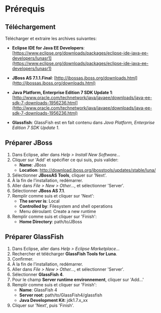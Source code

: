 Prérequis
=========

Téléchargement
--------------
Télécharger et extraire les archives suivantes:

- **Eclipse IDE for Java EE Developers**:
[https://www.eclipse.org/downloads/packages/eclipse-ide-java-ee-developers/lunasr1](https://www.eclipse.org/downloads/packages/eclipse-ide-java-ee-developers/lunasr1)

- **JBoss AS 7.1.1.Final**:
[http://jbossas.jboss.org/downloads.html](http://jbossas.jboss.org/downloads.html)

- **Java Platform, Enterprise Edition 7 SDK Update 1**:
[http://www.oracle.com/technetwork/java/javaee/downloads/java-ee-sdk-7-downloads-1956236.html](http://www.oracle.com/technetwork/java/javaee/downloads/java-ee-sdk-7-downloads-1956236.html)

- **Glassfish**: GlassFish est en fait contenu dans *Java Platform, Enterprise Edition 7 SDK Update 1*.

Préparer JBoss
--------------
1. Dans Eclipse, aller dans *Help > Install New Software...*
2. Cliquer sur 'Add' et spécifier ce qui suis, puis valider:
	- **Name**: JBoss
	- **Location**: http://download.jboss.org/jbosstools/updates/stable/luna/
3. Sélectionner **JBossAS Tools**, cliquer sur 'Next'.
4. À la fin de l'installation, redémarrer.
5. Aller dans *File > New > Other...*, et sélectionner 'Server'.
6. Sélectionner **JBoss AS 7.1**.
7. Remplir comme suis et cliquer sur 'Next':
	- **The server is**: Local
	- **Controlled by**: Filesystem and shell operations
	- Menu déroulant: Create a new runtime
8. Remplir comme suis et cliquer sur 'Finish':
	- **Home Directory**: path/to/JBoss


Préparer GlassFish
------------------
1. Dans Eclipse, aller dans *Help > Eclipse Marketplace...*
2. Rechercher et télécharger **GlassFish Tools for Luna**.
3. Confirmer.
4. À la fin de l'installation, redémarrer.
5. Aller dans *File > New > Other...*, et sélectionner 'Server'.
6. Sélectionner **GlassFish 4**.
7. Pour le champ **Server runtime environnement**, cliquer sur 'Add...'
8. Remplir comme suis et cliquer sur 'Finish':
	- **Name**: GlassFish 4
	- **Server root**: path/to/GlassFish4/glassfish
	- **Java Development Kit**: jdk1.7.x_xx
8. Cliquer sur 'Next', puis 'Finish'.